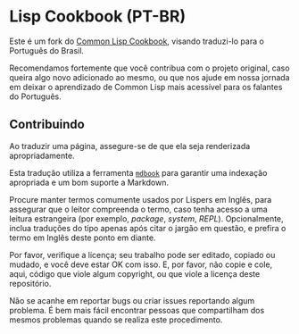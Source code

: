 # Lisp Cookbook (PT-BR)

Este é um fork do [Common Lisp Cookbook](https://github.com/commonlispbr/cl-cookbook), visando
traduzi-lo para o Português do Brasil.

Recomendamos fortemente que você contribua com o projeto original, caso queira algo novo
adicionado ao mesmo, ou que nos ajude em nossa jornada em deixar o aprendizado de Common Lisp mais
acessível para os falantes do Português.

## Contribuindo

Ao traduzir uma página, assegure-se de que ela seja renderizada apropriadamente.

Esta tradução utiliza a ferramenta [`mdbook`](https://github.com/rust-lang-nursery/mdBook) para
garantir uma indexação apropriada e um bom suporte a Markdown.

Procure manter termos comumente usados por Lispers em Inglês, para assegurar que o leitor
compreenda o termo, caso tenha acesso a uma leitura estrangeira (por exemplo, *package*,
*system*, *REPL*). Opcionalmente, inclua traduções do tipo apenas após citar o jargão em questão,
e prefira o termo em Inglês deste ponto em diante.

Por favor, verifique a licença; seu trabalho pode ser editado, copiado ou mudado, e você deve
estar OK com isso. E, por favor, não copie e cole, aqui, código que viole algum copyright, ou
que viole a licença deste repositório.

Não se acanhe em reportar bugs ou criar issues reportando algum problema. É bem mais fácil
encontrar pessoas que compartilham dos mesmos problemas quando se realiza este procedimento.


